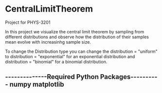 # CentralLimitTheorem
Project for PHYS-3201

In this project we visualize the central limit theorem by sampling from different distributions and observe how the distribution of their samples mean evolve with increasinhg sample size.

To change the Distribution type you can change the distribution = "uniform" to
distribution = "exponential" for an exponential distribution
and distribution = "binomial" for a binomial distribution.

--------------Required Python Packages----------
numpy
matplotlib
------------------------------------------------

